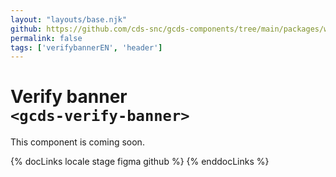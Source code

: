 ```yaml
---
layout: "layouts/base.njk"
github: https://github.com/cds-snc/gcds-components/tree/main/packages/web/src/components/gcds-verify-banner
permalink: false
tags: ['verifybannerEN', 'header']
---
```


# Verify banner <br>`<gcds-verify-banner>`

This component is coming soon.

{% docLinks locale stage figma github %}
{% enddocLinks %}

<br/>
